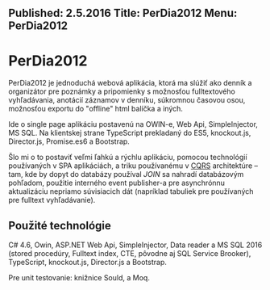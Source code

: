 Published: 2.5.2016
Title: PerDia2012
Menu: PerDia2012
---
# PerDia2012

PerDia2012 je jednoduchá webová aplikácia, ktorá ma slúžiť 
ako denník a organizátor pre poznámky a pripomienky s možnosťou fulltextového vyhľadávania,
anotácií záznamov v denníku, súkromnou časovou osou, možnosťou exportu do "offline" html balíčka a iných. 

Ide o single page aplikáciu postavenú na OWIN-e, Web Api,
SimpleInjector, MS SQL. Na klientskej strane TypeScript 
prekladaný do ES5, knockout.js, Director.js, Promise.es6 a Bootstrap.

Šlo mi o to postaviť veľmi ľahkú a rýchlu aplikáciu,
pomocou technológií používaných v SPA aplikáciách,
a triku používanému v [CQRS](http://www.augi.cz/programovani/architektura-skalovatelnych-aplikaci/) architektúre – tam,
kde by dopyt do databázy používal _JOIN_ sa nahradí databázovým
pohľadom, použitie interného event publisher-a 
pre asynchrónnu aktualizáciu nepriamo súvisiacich dát 
(napríklad tabuliek pre používaných pre fulltext vyhľadávanie). 

## Použité technológie

C# 4.6, Owin, ASP.NET Web Api, SimpleInjector, Data reader a MS SQL 2016 (stored procedúry, Fulltext index, CTE, pôvodne aj SQL Service Brooker), TypeScript, knockout.js, Director.js a Bootstrap.

Pre unit testovanie: knižnice Sould, a Moq.
